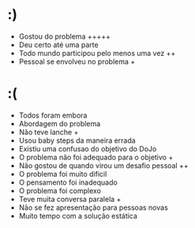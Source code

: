 # :)

* Gostou do problema +++++
* Deu certo até uma parte
* Todo mundo participou pelo menos uma vez ++
* Pessoal se envolveu no problema +

# :(

* Todos foram embora
* Abordagem do problema 
* Não teve lanche +
* Usou baby steps da maneira errada
* Existiu uma confusao do objetivo do DoJo
* O problema não foi adequado para o objetivo +
* Não gostou de quando virou um desafio pessoal ++
* O problema foi muito dificil
* O pensamento foi inadequado
* O problema foi complexo
* Teve muita conversa paralela +
* Não se fez apresentação para pessoas novas
* Muito tempo com a solução estática